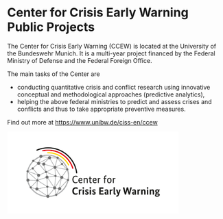 # Center for Crisis Early Warning Public Projects

The Center for Crisis Early Warning (CCEW) is located at the University of the Bundeswehr Munich. It is a multi-year project financed by the Federal Ministry of Defense and the Federal Foreign Office.

The main tasks of the Center are

- conducting quantitative crisis and conflict research using innovative conceptual and methodological approaches (predictive analytics),
- helping the above federal ministries to predict and assess crises and conflicts and thus to take appropriate preventive measures.

Find out more at https://www.unibw.de/ciss-en/ccew

<p align="left">
  <img src="../LF_ENG_KompZ_KFE_Vektor_RGB_XL_transparent.png" alt="Project Logo" width="400"/>
</p>
